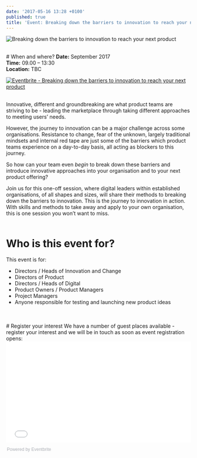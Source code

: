 ```yaml
---
date: '2017-05-16 13:28 +0100'
published: true
title: 'Event: Breaking down the barriers to innovation to reach your next product'
---
```

![Breaking down the barriers to innovation to reach your next product](https://s3-eu-west-1.amazonaws.com/unboxed-web-image-uploader/22bee60ca5d6d51d2a40fd27bd073061.png)


<br/>
# When and where?
<b>Date:</b> September 2017<br/>
<b>Time:</b> 09.00 – 13:30<br/>
<b>Location:</b> TBC<br/>

<a href="https://www.eventbrite.co.uk/e/breaking-down-the-barriers-to-innovation-to-reach-your-next-product-tickets-34654035152?ref=ebtn" target="_blank"><img src="https://www.eventbrite.co.uk/custombutton?eid=34654035152" alt="Eventbrite - Breaking down the barriers to innovation to reach your next product" /></a>

<br/>
Innovative, different and groundbreaking are what product teams are striving to be - leading the marketplace through taking different approaches to meeting users’ needs. 

However, the journey to innovation can be a major challenge across some organisations. Resistance to change, fear of the unknown, largely traditional mindsets and internal red tape are just some of the barriers which product teams experience on a day-to-day basis, all acting as blockers to this journey.

So how can your team even <i>begin</i> to break down these barriers and introduce innovative approaches into your organisation and to your next product offering?

Join us for this one-off session, where digital leaders within established organisations, of all shapes and sizes, will share their methods to breaking down the barriers to innovation. This is the journey to innovation in action. With skills and methods to take away and apply to your own organisation, this is one session you won’t want to miss.<br/>
<br/>

# Who is this event for?
This event is for:

- Directors / Heads of Innovation and Change
- Directors of Product
- Directors / Heads of Digital
- Product Owners / Product Managers
- Project Managers
- Anyone responsible for testing and launching new product ideas
<br/>

<br/>
# Register your interest
We have a number of guest places available - register your interest and we will be in touch as soon as event registration opens:<br/>

<div style="width:100%; text-align:left;"><iframe src="//eventbrite.co.uk/tickets-external?eid=34654035152&ref=etckt" frameborder="0" height="275" width="100%" vspace="0" hspace="0" marginheight="5" marginwidth="5" scrolling="auto" allowtransparency="true"></iframe><div style="font-family:Helvetica, Arial; font-size:12px; padding:10px 0 5px; margin:2px; width:100%; text-align:left;" ><a class="powered-by-eb" style="color: #ADB0B6; text-decoration: none;" target="_blank" href="http://www.eventbrite.co.uk/">Powered by Eventbrite</a></div></div>
